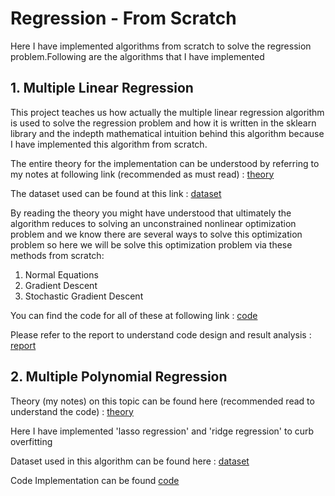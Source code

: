 # Regression - From Scratch
Here I have implemented algorithms from scratch to solve the regression problem.Following are the algorithms that I have implemented
## 1. Multiple Linear Regression
This project teaches us how actually the multiple linear regression algorithm is used to solve the regression problem and how it is written in the sklearn library and the indepth mathematical intuition behind this
algorithm because I have implemented this algorithm from scratch.

The entire theory for the implementation can be understood by referring to my notes at following link (recommended as must read) : [theory](https://drive.google.com/drive/folders/13xf3lC5jQ4xxpq8J64SIyb0VDJaXeQUI?usp=sharing)

The dataset used can be found at this link : [dataset](https://github.com/khetansarvesh/Tabular-Cross-Sectional-Modelling/blob/main/dataset/insurance.txt)

By reading the theory you might have understood that ultimately the algorithm reduces to solving an unconstrained nonlinear optimization problem and we know there are several ways to solve this optimization problem so here we will be solve this optimization problem via these methods from scratch:
1. Normal Equations
2. Gradient Descent
3. Stochastic Gradient Descent

You can find the code for all of these at following link :
[code](https://github.com/khetansarvesh/Tabular-Cross-Sectional-Modelling/blob/main/modelling/regression/Multiple-Linear-Regression/code.ipynb)

Please refer to the report to understand code design and result analysis : [report](https://github.com/khetansarvesh/Tabular-Cross-Sectional-Modelling/blob/main/modelling/regression/Multiple-Linear-Regression/Report.pdf)

## 2. Multiple Polynomial Regression

Theory (my notes) on this topic can be found here (recommended read to understand the code) : [theory](https://drive.google.com/drive/folders/1Mq-nsigZpoJCAnGLmD5miYpBDLo4Kspn?usp=sharing)

Here I have implemented 'lasso regression' and 'ridge regression' to curb overfitting

Dataset used in this algorithm can be found here : [dataset](https://github.com/khetansarvesh/Tabular-Cross-Sectional-Modelling/blob/main/dataset/insurance.txt)

Code Implementation can be found [code](https://github.com/khetansarvesh/Tabular-Cross-Sectional-Modelling/blob/main/modelling/regression/Multiple-Polynomial-Regression.ipynb)
